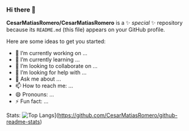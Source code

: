 ### Hi there 👋


**CesarMatiasRomero/CesarMatiasRomero** is a ✨ _special_ ✨ repository because its `README.md` (this file) appears on your GitHub profile.

Here are some ideas to get you started:

- 🔭 I’m currently working on ...
- 🌱 I’m currently learning ...
- 👯 I’m looking to collaborate on ...
- 🤔 I’m looking for help with ...
- 💬 Ask me about ...
- 📫 How to reach me: ...
- 😄 Pronouns: ...
- ⚡ Fun fact: ...


Stats: ![Top Langs](https://github-readme-stats.vercel.app/api/top-langs/?username=CesarMatiasRomero&bg_color=000000&text_color=FFFFFF&title_color=159E4A&langs_count=10&card_width=1000&layout=compact)](https://github.com/CesarMatiasRomero/github-readme-stats)


